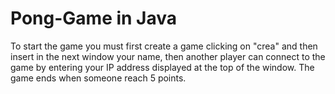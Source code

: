 # Pong-Game in Java

To start the game you must first create a game clicking on "crea" and then insert in the next window 
your name, then another player can connect to the game by entering your IP address displayed at the 
top of the window.
The game ends when someone reach 5 points.
